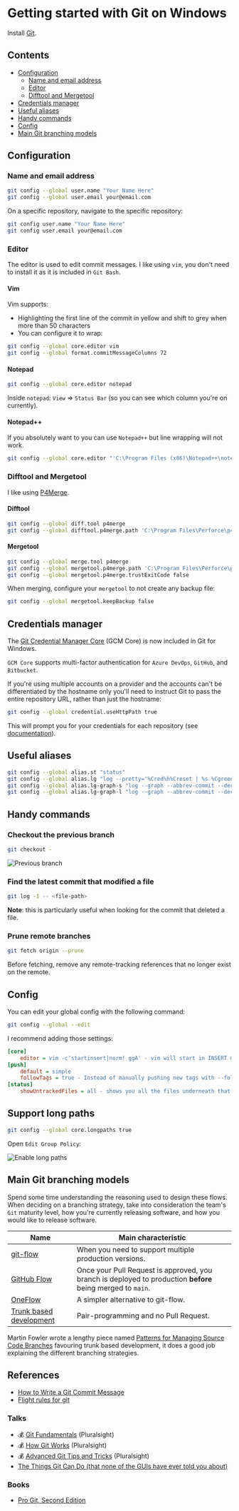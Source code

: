 # Getting started with Git on Windows

Install [Git][git].

## Contents

- [Configuration](#configuration)
  - [Name and email address](#name-and-email-address)
  - [Editor](#editor)
  - [Difftool and Mergetool](#difftool-and-mergetool)
- [Credentials manager](#credentials-manager)
- [Useful aliases](#useful-aliases)
- [Handy commands](#handy-commands)
- [Config](#config)
- [Main Git branching models](#main-git-branching-models)

## Configuration

### Name and email address

```bash
git config --global user.name "Your Name Here"
git config --global user.email your@email.com
```

On a specific repository, navigate to the specific repository:

```bash
git config user.name "Your Name Here"
git config user.email your@email.com
```

### Editor

The editor is used to edit commit messages. I like using `vim`, you don't need to install it as it is included in `Git Bash`.

#### Vim

Vim supports:

- Highlighting the first line of the commit in yellow and shift to grey when more than 50 characters
- You can configure it to wrap:

```bash
git config --global core.editor vim
git config --global format.commitMessageColumns 72
```

#### Notepad

```bash
git config --global core.editor notepad
```

Inside `notepad`: `View` => `Status Bar` (so you can see which column you're on currently).

#### Notepad++

If you absolutely want to you can use `Notepad++` but line wrapping will not work.

```bash
git config --global core.editor "'C:\Program Files (x86)\Notepad++\notepad++.exe' -multiInst -notabbar -nosession -noPlugin"
```

### Difftool and Mergetool

I like using [P4Merge][p4-merge].

#### Difftool

```bash
git config --global diff.tool p4merge
git config --global difftool.p4merge.path 'C:\Program Files\Perforce\p4merge.exe'
```

#### Mergetool

```bash
git config --global merge.tool p4merge
git config --global mergetool.p4merge.path 'C:\Program Files\Perforce\p4merge.exe'
git config --global mergetool.p4merge.trustExitCode false
```

When merging, configure your `mergetool` to not create any backup file:

```bash
git config --global mergetool.keepBackup false
```

## Credentials manager

The [Git Credential Manager Core][git-credential-manager-core] (GCM Core) is now included in Git for Windows.

`GCM Core` supports multi-factor authentication for `Azure DevOps`, `GitHub`, and `Bitbucket`.

If you're using multiple accounts on a provider and the accounts can't be differentiated by the hostname only you'll need to instruct Git to pass the entire repository URL, rather than just the hostname:

```bash
git config --global credential.useHttpPath true
```

This will prompt you for your credentials for each repository (see [documentation][credential-use-http-path]).

## Useful aliases

```bash
git config --global alias.st "status"
git config --global alias.lg "log --pretty='%Cred%h%Creset | %s %Cgreen(%cr)%Creset %C(cyan)[%an]%Creset'"
git config --global alias.lg-graph-s "log --graph --abbrev-commit --decorate --format=format:'%C(bold blue)%h%C(reset) - %C(bold green)(%ar)%C(reset) %C(white)%s%C(reset) %C(dim white)- %an%C(reset)%C(auto)%d%C(reset)' --all"
git config --global alias.lg-graph-l "log --graph --abbrev-commit --decorate --format=format:'%C(bold blue)%h%C(reset) - %C(bold cyan)%aD%C(reset) %C(bold green)(%ar)%C(reset)%C(auto)%d%C(reset)%n''          %C(white)%s%C(reset) %C(dim white)- %an%C(reset)' --all"
```

## Handy commands

### Checkout the previous branch

```bash
git checkout -
```

![Previous branch](assets/previous-branch.gif)

### Find the latest commit that modified a file

```bash
git log -1 -- <file-path>
```

**Note**: this is particularly useful when looking for the commit that deleted a file.

### Prune remote branches

```bash
git fetch origin --prune
```

Before fetching, remove any remote-tracking references that no longer exist on the remote.

## Config

You can edit your global config with the following command:

```bash
git config --global --edit
```

I recommend adding those settings:

```ini
[core]
    editor = vim -c'startinsert|norm! ggA' - vim will start in INSERT mode
[push]
    default = simple
    followTags = true - Instead of manually pushing new tags with --follow-tags, you always send your annotated tags up along with a git push.
[status]
    showUntrackedFiles = all - shows you all the files underneath that new directory during a git status
```

## Support long paths

```bash
git config --global core.longpaths true
```

Open `Edit Group Policy`:

![Enable long paths](assets/enable-long-paths.png)

## Main Git branching models

Spend some time understanding the reasoning used to design these flows. When deciding on a branching strategy, take into consideration the team's `Git` maturity level, how you're currently releasing software, and how you would like to release software.

| Name                                               | Main characteristic                                                                                         |
| -------------------------------------------------- | ----------------------------------------------------------------------------------------------------------- |
| [git-flow][git-flow]                               | When you need to support multiple production versions.                                                      |
| [GitHub Flow][github-flow]                         | Once your Pull Request is approved, you branch is deployed to production **before** being merged to `main`. |
| [OneFlow][one-flow]                                | A simpler alternative to git-flow.                                                                          |
| [Trunk based development][trunk-based-development] | Pair-programming and no Pull Request.                                                                       |

Martin Fowler wrote a lengthy piece named [Patterns for Managing Source Code Branches][patterns-for-managing-source-code-branches] favouring trunk based development, it does a good job explaining the different branching strategies.

## References

- [How to Write a Git Commit Message][commit-message]
- [Flight rules for git][flight-rules]

### Talks

- :moneybag: [Git Fundamentals][git-fundamentals] (Pluralsight)
- :moneybag: [How Git Works][how-git-works] (Pluralsight)
- :moneybag: [Advanced Git Tips and Tricks][advanced-git-tips-and-tricks] (Pluralsight)
- [The Things Git Can Do (that none of the GUIs have ever told you about)][the-things-git-can-do]

### Books

- [Pro Git, Second Edition][pro-git]

[git]: https://git-scm.com/downloads
[git-credential-manager-core]: https://github.com/microsoft/Git-Credential-Manager-Core
[p4-merge]: https://www.perforce.com/products/helix-core-apps/merge-diff-tool-p4merge
[git-flow]: https://nvie.com/posts/a-successful-git-branching-model/
[trunk-based-development]: https://trunkbaseddevelopment.com/
[github-flow]: https://guides.github.com/introduction/flow/
[flight-rules]: https://github.com/k88hudson/git-flight-rules
[commit-message]: https://chris.beams.io/posts/git-commit/
[git-fundamentals]: https://www.pluralsight.com/courses/git-fundamentals
[how-git-works]: https://www.pluralsight.com/courses/how-git-works
[advanced-git-tips-and-tricks]: https://www.pluralsight.com/courses/git-advanced-tips-tricks
[the-things-git-can-do]: https://vimeo.com/171317261
[pro-git]: https://git-scm.com/book/en/v2
[one-flow]: https://www.endoflineblog.com/oneflow-a-git-branching-model-and-workflow
[patterns-for-managing-source-code-branches]: https://martinfowler.com/articles/branching-patterns.html
[credential-use-http-path]: https://github.com/microsoft/Git-Credential-Manager-Core/blob/main/docs/configuration.md#credentialusehttppath

